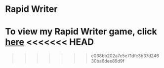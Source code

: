 # Rapid Writer

To view my Rapid Writer game, click [here](https://noahmiller4.github.io/Rapid-Writer/)
<<<<<<< HEAD
=======

>>>>>>> e038bb202a7c5e71dfc3b37d24630ba6dee89d9f
